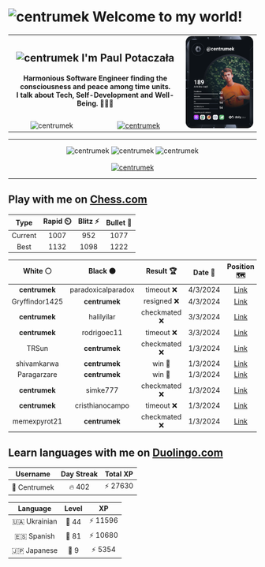 <h1>
  <img
    src="https://emojis.slackmojis.com/emojis/images/1531849430/4246/blob-sunglasses.gif"
    width="30"
    alt="centrumek"
  />
  Welcome to my world!
</h1>

<table>
  <tbody>
    <tr>
      <td align="center" width="70%" colspan="2">
        <h2>
          <img
            src="https://raw.githubusercontent.com/MartinHeinz/MartinHeinz/master/wave.gif"
            width="30px"
            alt="centrumek"
          />
          I'm Paul Potaczała
        </h2>
        <h4>
          Harmonious Software Engineer finding the consciousness and peace among time units.
          <br/>
          I talk about Tech, Self-Development and Well-Being. 🌿🧘🚀
        </h4>
      </td>
      <td width="30%" rowspan="2">
        <a href="https://app.daily.dev/centrumek">
          <img
            src="./devcard.svg"
            alt="centrumek"
          />
        </a>
      </td>
    </tr>
    <tr align="center">
      <td>
        <img
          src="https://komarev.com/ghpvc/?username=centrumek&label=visitors&color=0e75b6&style=flat"
          alt="centrumek"
        >
      </td>
      <td>
        <a href="https://stackoverflow.com/users/14496012/centrumek">
          <img
            src="https://stackoverflow.com/users/flair/14496012.png?theme=dark"
            alt="centrumek"
          >
        </a>
      </td>
    </tr>
  </tbody>
</table>

---
<div align="center">
  <img 
    src="https://github-readme-stats.vercel.app/api?username=centrumek&show_icons=true&count_private=true&theme=dark&hide_border=true&hide=issues,contribs&bg_color=00000000"
    alt="centrumek"
  />
  <img
    src="https://github-readme-stats.vercel.app/api/top-langs/?username=centrumek&layout=compact&hide_border=true&theme=dark&bg_color=00000000&langs_count=6&exclude_repo=air-statistic-app"
    alt="centrumek"
  />
  <img 
    src="https://github-readme-streak-stats.herokuapp.com?user=centrumek&theme=dark&hide_border=true&background=FFFFFF00"
    alt="centrumek"
  />
  <br/>
  <br/>
  <a href="https://www.buymeacoffee.com/centrumek">
    <img
      src="https://cdn.buymeacoffee.com/buttons/v2/default-orange.png"
      height="50"
      width="210"
      alt="centrumek"
    />
  </a>
</div>

---

## Play with me on [Chess.com](https://www.chess.com/member/centrumek)

<div align="center">
<!--START_SECTION:chessStats-->
<!-- Automatically generated with https://github.com/Balastrong/chess-stats-action -->

| Type | Rapid ⏲️ | Blitz ⚡ | Bullet 🔫 |
|:---:|:---:|:---:|:---:|
| Current | 1007 | 952 | 1077 |
| Best | 1132 | 1098 | 1222 |

| White ⚪ | Black ⚫ | Result 🏆 | Date 📅 | Position 🗺️ | Type 🕕 |
|:---:|:---:|:---:|:---:|:---:|:---:|
| **centrumek** | paradoxicalparadox | timeout ❌ | 4/3/2024 | <a href="http://www.ee.unb.ca/cgi-bin/tervo/fen.pl?select=6k1/7p/8/8/2p5/2P3P1/1P2r1K1/5R2 w - -">Link</a> | Bullet |
| Gryffindor1425 | **centrumek** | resigned ❌ | 4/3/2024 | <a href="http://www.ee.unb.ca/cgi-bin/tervo/fen.pl?select=4Rb1r/p4ppp/Q2p1P2/kB6/3p4/8/PP1P2PP/RNB3K1 b - -">Link</a> | Bullet |
| **centrumek** | halilyilar | checkmated ❌ | 3/3/2024 | <a href="http://www.ee.unb.ca/cgi-bin/tervo/fen.pl?select=2r3k1/1p3pp1/p3p3/P4P1p/1Q5P/6P1/2r3q1/R4RK1 w - -">Link</a> | Bullet |
| **centrumek** | rodrigoec11 | timeout ❌ | 3/3/2024 | <a href="http://www.ee.unb.ca/cgi-bin/tervo/fen.pl?select=8/7p/2PB1npk/1P6/R3p1K1/2r1P3/8/8 w - -">Link</a> | Bullet |
| TRSun | **centrumek** | checkmated ❌ | 1/3/2024 | <a href="http://www.ee.unb.ca/cgi-bin/tervo/fen.pl?select=7Q/8/6pk/1PR5/1r6/6K1/5PP1/8 b - -">Link</a> | Blitz |
| shivamkarwa | **centrumek** | win 🥇 | 1/3/2024 | <a href="http://www.ee.unb.ca/cgi-bin/tervo/fen.pl?select=8/pRpk4/4pp2/8/2P5/2P3P1/P1rq4/KR6 w - -">Link</a> | Bullet |
| Paragarzare | **centrumek** | win 🥇 | 1/3/2024 | <a href="http://www.ee.unb.ca/cgi-bin/tervo/fen.pl?select=4r3/8/1pR1p2p/k1p1P1p1/2P1Kp2/p1P2P2/P4P1P/8 w - -">Link</a> | Bullet |
| **centrumek** | simke777 | checkmated ❌ | 1/3/2024 | <a href="http://www.ee.unb.ca/cgi-bin/tervo/fen.pl?select=7k/1p6/2p3Q1/1p1pP1Pp/3P4/2P5/r7/2K2q2 w - -">Link</a> | Bullet |
| **centrumek** | cristhianocampo | timeout ❌ | 1/3/2024 | <a href="http://www.ee.unb.ca/cgi-bin/tervo/fen.pl?select=8/7p/P3p1p1/3p4/3k2PP/8/2q4K/8 w - -">Link</a> | Bullet |
| memexpyrot21 | **centrumek** | checkmated ❌ | 1/3/2024 | <a href="http://www.ee.unb.ca/cgi-bin/tervo/fen.pl?select=8/8/5Q2/k3Q3/1p6/1Pp5/2K5/8 b - -">Link</a> | Bullet |

<!--END_SECTION:chessStats-->
</div>

## Learn languages with me on [Duolingo.com](https://www.duolingo.com/profile/Centrumek)

<div align="center">
<!--START_SECTION:duolingoStats-->
<!-- Automatically generated with https://github.com/centrumek/duolingo-readme-stats-->

| Username | Day Streak | Total XP |
|:---:|:---:|:---:|
| 👤 Centrumek | 🔥 402 | ⚡ 27630 |

| Language | Level | XP |
|:---:|:---:|:---:|
| 🇺🇦 Ukrainian | 👑 44 | ⚡ 11596 |
| 🇪🇸 Spanish | 👑 81 | ⚡ 10680 |
| 🇯🇵 Japanese | 👑 9 | ⚡ 5354 |

<!--END_SECTION:duolingoStats-->
</div>
<!--
**centrumek/centrumek** is a ✨ _special_ ✨ repository because its `README.md` (this file) appears on your GitHub profile.

Here are some ideas to get you started:

- 🔭 I’m currently working on ...
- 🌱 I’m currently learning ...
- 👯 I’m looking to collaborate on ...
- 🤔 I’m looking for help with ...
- 💬 Ask me about ...
- 📫 How to reach me: ...
- 😄 Pronouns: ...
- ⚡ Fun fact: ...
-->
